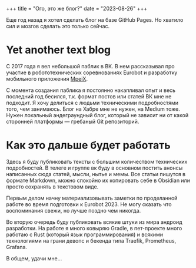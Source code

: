 +++
title = "Ого, это же блог?"
date = "2023-08-26"
+++

Еще год назад я хотел сделать блог на базе GitHub Pages. Но хватило сил и мозгов сделать это только сейчас.

<!-- more -->

# Yet another text blog

С 2017 года я вел небольшой паблик в ВК. В нем рассказывал про участие в робототехнических соревнованиях Eurobot и разработку мобильного приложения [MpeiX](https://play.google.com/store/apps/details?id=kekmech.ru.mpeiapp).

С момента создания паблика я постоянно накапливал опыт и весь последний год бесился, т.к. формат постов или статей ВК мне не подходит. Я хочу делиться с людьми техническими подробностями того, чем занимаюсь. Блог на Хабре мне не нужен, на Medium тоже. Нужен локальный андеграундный блог, который не зависит ни от какой сторонней платформы — гребаный Git репозиторий.

# Как это дальше будет работать

Здесь я буду публиковать тексты с большим количеством технических подробностей. В телеге и группе вк буду в основном постить анонсы написанных сюда статей, мысли, нытье и мемы. Все статьи пишутся в формате Markdown, можно спокойно их копировать себе в Obsidian или просто сохранять в текстовом виде.

Первым делом начну материализовывать заметки по проделанной работе во время подготовки к Eurobot 2023. Не могу сказать что воспоминания свежи, но лучше поздно чем никогда.

Во вторую очередь буду публиковать всякие штуки из мира андроид разработки. На работе я много ковыряю Gradle, в пет-проекте много работаю с Rust (который язык программирования) и всякими технологиями на грани девопс и бекенда типа Traefik, Prometheus, Grafana.

В общем, удачи мне...
